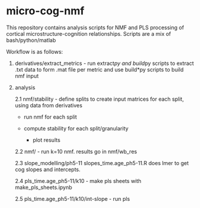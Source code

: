 # micro-cog-nmf
This repository contains analysis scripts for NMF and PLS processing of cortical microstructure-cognition relationships.
Scripts are a mix of bash/python/matlab

Workflow is as follows:

1. derivatives/extract_metrics - run extract*py and build*py scripts to extract .txt data to form .mat file per metric
                 and use build*py scripts to build nmf input


2. analysis

	2.1 nmf/stability - define splits to create input matrices for each split, using data from derivatives

	  - run nmf for each split

	  - compute stability for each split/granularity

          - plot results

	2.2 nmf/ - run k=10 nmf. results go in nmf/wb_res

	2.3 slope_modelling/ph5-11 slopes_time.age_ph5-11.R does lmer to get cog slopes and intercepts.

	2.4 pls_time.age_ph5-11/k10 - make pls sheets with make_pls_sheets.ipynb

	2.5 pls_time.age_ph5-11/k10/int-slope - run pls
